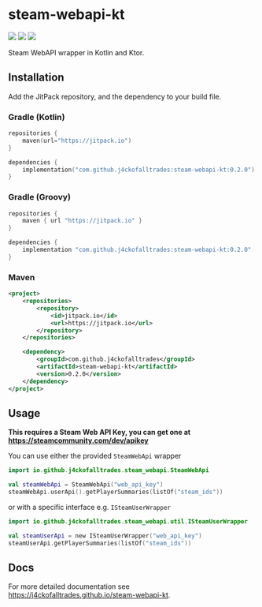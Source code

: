 # steam-webapi-kt

[![](https://jitpack.io/v/j4ckofalltrades/steam-webapi-kt.svg)](https://jitpack.io/#j4ckofalltrades/steam-webapi-kt)
[![](https://img.shields.io/badge/kotlin-1.5.20-blueviolet)](https://kotlinlang.org)
[![](https://img.shields.io/badge/ktor-1.6.1-blue)](https://ktor.io)

Steam WebAPI wrapper in Kotlin and Ktor.

## Installation

Add the JitPack repository, and the dependency to your build file.

### Gradle (Kotlin)

```kotlin
repositories {
    maven(url="https://jitpack.io")
}

dependencies {
    implementation("com.github.j4ckofalltrades:steam-webapi-kt:0.2.0")
}
```

### Gradle (Groovy)

```groovy
repositories {
    maven { url "https://jitpack.io" }
}

dependencies {
    implementation "com.github.j4ckofalltrades:steam-webapi-kt:0.2.0"
}
```

### Maven

```xml
<project>
    <repositories>
        <repository>
            <id>jitpack.io</id>
            <url>https://jitpack.io</url>
        </repository>
    </repositories>

    <dependency>
        <groupId>com.github.j4ckofalltrades</groupId>
        <artifactId>steam-webapi-kt</artifactId>
        <version>0.2.0</version>
    </dependency>
</project>
```

## Usage

**This requires a Steam Web API Key, you can get one at https://steamcommunity.com/dev/apikey**

You can use either the provided `SteamWebApi` wrapper

```kotlin
import io.github.j4ckofalltrades.steam_webapi.SteamWebApi

val steamWebApi = SteamWebApi("web_api_key")
steamWebApi.userApi().getPlayerSummaries(listOf("steam_ids"))
```

or with a specific interface e.g. `ISteamUserWrapper`

```kotlin
import io.github.j4ckofalltrades.steam_webapi.util.ISteamUserWrapper

val steamUserApi = new ISteamUserWrapper("web_api_key")
steamUserApi.getPlayerSummaries(listOf("steam_ids"))
```

## Docs

For more detailed documentation see https://j4ckofalltrades.github.io/steam-webapi-kt.